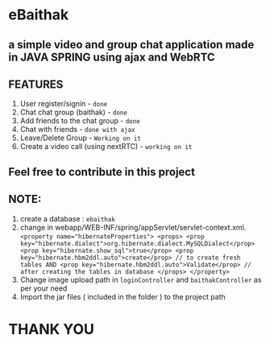 # eBaithak 
## a simple video and group chat application made in JAVA SPRING using ajax and WebRTC

## FEATURES
1. User register/signin - ``done``
2. Chat chat group (baithak) - ``done``
3. Add friends to the chat group - ``done``
4. Chat with friends  - ``done with ajax``
5. Leave/Delete Group - ``Working on it``
6. Create a video call (using nextRTC) - ``working on it``

## Feel free to contribute in this project

## NOTE:
1. create a database : ``ebaithak``
2. change in webapp/WEB-INF/spring/appServlet/servlet-context.xml.
	        ``<property name="hibernateProperties">
            <props>
                <prop key="hibernate.dialect">org.hibernate.dialect.MySQLDialect</prop>
                <prop key="hibernate.show_sql">true</prop>
                <prop key="hibernate.hbm2ddl.auto">create</prop> // to create fresh tables
                AND
                <prop key="hibernate.hbm2ddl.auto">Validate</prop> // after creating the tables in database
            </props>
        </property>``
3. Change image upload path in ``loginController`` and ``baithakController`` as per your need
4. Import the jar files ( included in the folder ) to the project path

 # THANK YOU